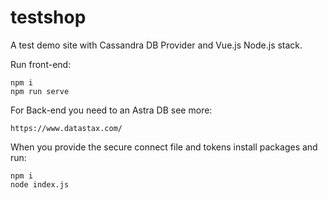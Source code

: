 # testshop
A test demo site with Cassandra DB Provider and Vue.js Node.js stack.


Run front-end:
```
npm i
npm run serve
```

For Back-end you need to an Astra DB see more:
```
https://www.datastax.com/
```

When you provide the secure connect file and tokens install packages and run:

```
npm i
node index.js
```
